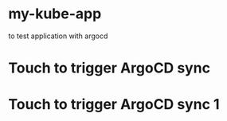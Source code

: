 # my-kube-app
to test application with argocd
# Touch to trigger ArgoCD sync
# Touch to trigger ArgoCD sync 1
